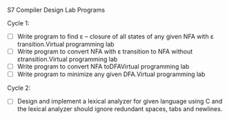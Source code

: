 S7 Compiler Design Lab Programs

Cycle 1:
  - [ ] Write program to find ε – closure of all states of any given NFA with ε transition.Virtual programming lab
  - [ ] Write program to convert NFA with ε transition to NFA without εtransition.Virtual programming lab
  - [ ] Write program to convert NFA toDFAVirtual programming lab
  - [ ] Write program to minimize any given DFA.Virtual programming lab

Cycle 2:
  - [ ] Design and implement a lexical analyzer for given language using C and the lexical analyzer should ignore redundant spaces, tabs and newlines.
